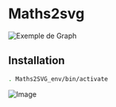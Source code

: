 # Maths2svg

![Exemple de Graph](/math2svg/graph.png)

## Installation

```bash
. Maths2SVG_env/bin/activate
```

![Image](file)